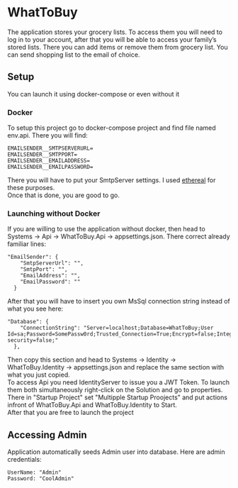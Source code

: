 
# WhatToBuy

The application stores your grocery lists. To access them you will need to log in to your account, after that you will be able to access your family’s stored lists. There you can add items or remove them from grocery list. You can send shopping list to the email of choice.


## Setup
You can launch it using docker-compose or even without it
### Docker
To setup this project go to docker-compose project and find file named env.api. There you will find: 

```code
EMAILSENDER__SMTPSERVERURL=
EMAILSENDER__SMTPPORT=
EMAILSENDER__EMAILADDRESS=
EMAILSENDER__EMAILPASSWORD=
```
There you will have to put your SmtpServer settings. I used [ethereal](https://ethereal.email/) for these purposes.  
Once that is done, you are good to go.

### Launching without Docker
If you are willing to use the application without docker, then head to Systems -> Api -> WhatToBuy.Api -> appsettings.json. There correct already familiar lines:
```code
"EmailSender": {
    "SmtpServerUrl": "",
    "SmtpPort": "",
    "EmailAddress": "",
    "EmailPassword": ""
  }
```
After that you will have to insert you own MsSql connection string instead of what you see here:  
```code
"Database": {
    "ConnectionString": "Server=localhost;Database=WhatToBuy;User Id=sa;Password=SomePassw0rd;Trusted_Connection=True;Encrypt=false;Integrated security=false;"
  },
```  
Then copy this section and head to Systems -> Identity -> WhatToBuy.Identity -> appsettings.json and replace the same section with what you just copied.  
To access Api you need IdentityServer to issue you a JWT Token. To launch them both simultaneously right-click on the Solution and go to properties. There in "Startup Project" set "Multipple Startup Proojects" and put actions infront of WhatToBuy.Api and WhatToBuy.Identity to Start.  
After that you are free to launch the project

## Accessing Admin
Application automatically seeds Admin user into database. Here are admin credentials:
```code
UserName: "Admin"
Password: "CoolAdmin"
```